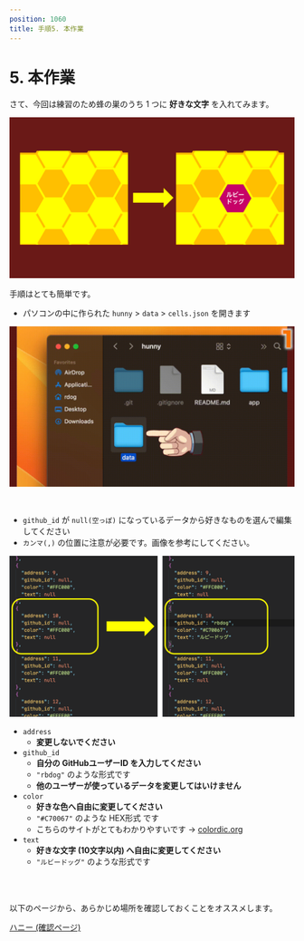 ```yaml
---
position: 1060
title: 手順5. 本作業
---
```


# 5. 本作業

さて、今回は練習のため蜂の巣のうち 1 つに **好きな文字** を入れてみます。

![image](/tutorial_assets/app.png)

手順はとても簡単です。

- パソコンの中に作られた `hunny` > `data` > `cells.json` を開きます

![gif](/tutorial_assets/folder.gif)

<br />

- `github_id` が `null(空っぽ)` になっているデータから好きなものを選んで編集してください
- `カンマ(,)` の位置に注意が必要です。画像を参考にしてください。

![image](/tutorial_assets/cells-json.png)

- `address`
  - **変更しないでください**
- `github_id`
  - **自分の GitHubユーザーID を入力してください**
  - `"rbdog"` のような形式です
  - **他のユーザーが使っているデータを変更してはいけません**
- `color`
  - **好きな色へ自由に変更してください**
  - `"#C70067"` のような HEX形式 です
  - こちらのサイトがとてもわかりやすいです → [colordic.org](https://www.colordic.org/)
- `text`
  - **好きな文字 (10文字以内) へ自由に変更してください**
  - `"ルビードッグ"` のような形式です

<br />

<br />

以下のページから、あらかじめ場所を確認しておくことをオススメします。

<a href="https://hunny-viewer.web.app" class='mybtn'>ハニー (確認ページ)</a>
